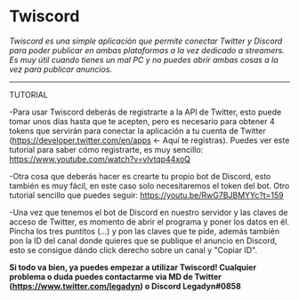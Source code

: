 # Twiscord
*Twiscord es una simple aplicación que permite conectar Twitter y Discord para poder publicar en ambas plataformas a la vez dedicado a streamers. Es muy útil cuando tienes un mal PC y no puedes abrir ambas cosas a la vez para publicar anuncios.*

------------------------------------------------------------------------------------------

TUTORIAL

-Para usar Twiscord deberás de registrarte a la API de Twitter, esto puede tomar unos días hasta que te acepten, pero es necesario para obtener 4 tokens que servirán para conectar la aplicación a tu cuenta de Twitter (https://developer.twitter.com/en/apps <- Aquí te registras). Puedes ver este tutorial para saber cómo registrarte, es muy sencillo: https://www.youtube.com/watch?v=vlvtqp44xoQ

-Otra cosa que deberás hacer es crearte tu propio bot de Discord, esto también es muy fácil, en este caso solo necesitaremos el token del bot. Otro tutorial sencillo que puedes seguir: https://youtu.be/RwG7BJBMYYc?t=159

-Una vez que tenemos el bot de Discord en nuestro servidor y las claves de acceso de Twitter, es momento de abrir el programa y poner los datos en él. Pincha los tres puntitos (...) y pon las claves que te pide, además también pon la ID del canal donde quieres que se publique el anuncio en Discord, esto se consigue dándo click derecho sobre un canal y "Copiar ID".

**Si todo va bien, ya puedes empezar a utilizar Twiscord! Cualquier problema o duda puedes contactarme via MD de Twitter (https://www.twitter.com/legadyn) o Discord Legadyn#0858**


 
